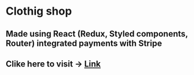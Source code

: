 # Clothig shop

## Made using React (Redux, Styled components, Router) integrated payments with Stripe
## Clike here to visit -> [Link](https://clothing-shop01.herokuapp.com)

